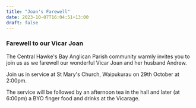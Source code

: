 ```yaml
---
title: "Joan's Farewell"
date: 2023-10-07T16:04:51+13:00
draft: false
---
```


### Farewell to our Vicar Joan

The Central Hawke's Bay Anglican Parish community warmly invites you to join us as we farewell our wonderful Vicar Joan and her husband Andrew.

Join us in service at St Mary's Church, Waipukurau on 29th October at 2:00pm.

The service will be followed by an afternoon tea in the hall and later (at 6:00pm) a BYO finger food and drinks at the Vicarage.